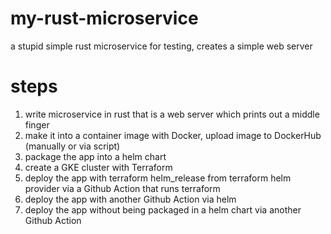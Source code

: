 # my-rust-microservice
a stupid simple rust microservice for testing, creates a simple web server
# steps
1. write microservice in rust that is a web server which prints out a middle finger
2. make it into a container image with Docker, upload image to DockerHub (manually or via script)
3. package the app into a helm chart
4. create a GKE cluster with Terraform
5. deploy the app with terraform helm_release from terraform helm provider via a Github Action that runs terraform
6. deploy the app with another Github Action via helm 
7. deploy the app without being packaged in a helm chart via another Github Action

